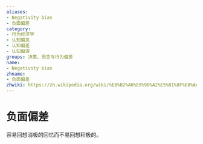 ```yaml
---
aliases:
- Negativity bias
- 负面偏差
category:
- 行为经济学
- 认知偏见
- 认知偏差
- 认知偏误
groups: 决策、信念与行为偏差
name:
- Negativity bias
zhname:
- 负面偏差
zhwiki: https://zh.wikipedia.org/wiki/%E8%B2%A0%E9%9D%A2%E5%81%8F%E8%AA%A4
---
```


# 负面偏差

容易回想消极的回忆而不易回想积极的。
